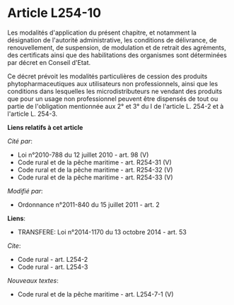 # Article L254-10

Les modalités d'application du présent chapitre, et notamment la désignation de l'autorité administrative, les conditions de
délivrance, de renouvellement, de suspension, de modulation et de retrait des agréments, des certificats ainsi que des
habilitations des organismes sont déterminées par décret en Conseil d'Etat. 

Ce décret prévoit les modalités particulières de cession des produits phytopharmaceutiques aux utilisateurs non
professionnels, ainsi que les conditions dans lesquelles les microdistributeurs ne vendant des produits que pour un usage non
professionnel peuvent être dispensés de tout ou partie de l'obligation mentionnée aux 2° et 3° du I de l'article L. 254-2 et
à l'article L. 254-3.

**Liens relatifs à cet article**

_Cité par_:

  - Loi n°2010-788 du 12 juillet 2010 - art. 98 (V)
  - Code rural et de la pêche maritime - art. R254-31 (V)
  - Code rural et de la pêche maritime - art. R254-32 (V)
  - Code rural et de la pêche maritime - art. R254-33 (V)

_Modifié par_:

  - Ordonnance n°2011-840 du 15 juillet 2011 - art. 2

**Liens**:

  - TRANSFERE: Loi n°2014-1170 du 13 octobre 2014 - art. 53

_Cite_:

  - Code rural - art. L254-2
  - Code rural - art. L254-3

_Nouveaux textes_:

  - Code rural et de la pêche maritime - art. L254-7-1 (V)
